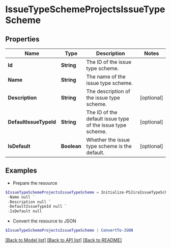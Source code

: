 # IssueTypeSchemeProjectsIssueTypeScheme
## Properties

Name | Type | Description | Notes
------------ | ------------- | ------------- | -------------
**Id** | **String** | The ID of the issue type scheme. | 
**Name** | **String** | The name of the issue type scheme. | 
**Description** | **String** | The description of the issue type scheme. | [optional] 
**DefaultIssueTypeId** | **String** | The ID of the default issue type of the issue type scheme. | [optional] 
**IsDefault** | **Boolean** | Whether the issue type scheme is the default. | [optional] 

## Examples

- Prepare the resource
```powershell
$IssueTypeSchemeProjectsIssueTypeScheme = Initialize-PSJiraIssueTypeSchemeProjectsIssueTypeScheme  -Id null `
 -Name null `
 -Description null `
 -DefaultIssueTypeId null `
 -IsDefault null
```

- Convert the resource to JSON
```powershell
$IssueTypeSchemeProjectsIssueTypeScheme | ConvertTo-JSON
```

[[Back to Model list]](../README.md#documentation-for-models) [[Back to API list]](../README.md#documentation-for-api-endpoints) [[Back to README]](../README.md)

